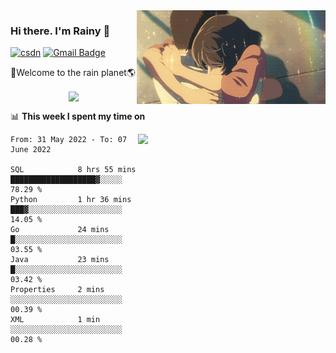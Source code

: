 <img  align='right' height="150" src="https://github.com/LikeRainDay/LikeRainDay/blob/master/pic/img_rain_1.gif?raw=true">



### Hi there. I'm Rainy :lemon:

[![csdn](https://img.shields.io/badge/-csdn-c14438?style=flat-square&logo=c&logoColor=white)](https://blog.csdn.net/qq_15807167)
[![Gmail Badge](https://img.shields.io/badge/-gmail-c14438?style=flat-square&logo=Gmail&logoColor=white&link=mailto:houshuai0816@gmail.com)](mailto:houshuai0816@gmail.com)

🚀Welcome to the rain planet🌎

<center>
<img align='center'  src="https://source.unsplash.com/random/1200x600">
</center>

📊 **This week I spent my time on**

<img align='right'   width="300" src="https://github-readme-stats.vercel.app/api?username=LikeRainDay&show_icons=true&title_color=fff&icon_color=79ff97&text_color=9f9f9f&bg_color=151515">

<!--START_SECTION:waka-->

```text
From: 31 May 2022 - To: 07 June 2022

SQL            8 hrs 55 mins   ███████████████████▓░░░░░   78.29 %
Python         1 hr 36 mins    ███▓░░░░░░░░░░░░░░░░░░░░░   14.05 %
Go             24 mins         █░░░░░░░░░░░░░░░░░░░░░░░░   03.55 %
Java           23 mins         █░░░░░░░░░░░░░░░░░░░░░░░░   03.42 %
Properties     2 mins          ░░░░░░░░░░░░░░░░░░░░░░░░░   00.39 %
XML            1 min           ░░░░░░░░░░░░░░░░░░░░░░░░░   00.28 %
```

<!--END_SECTION:waka-->
